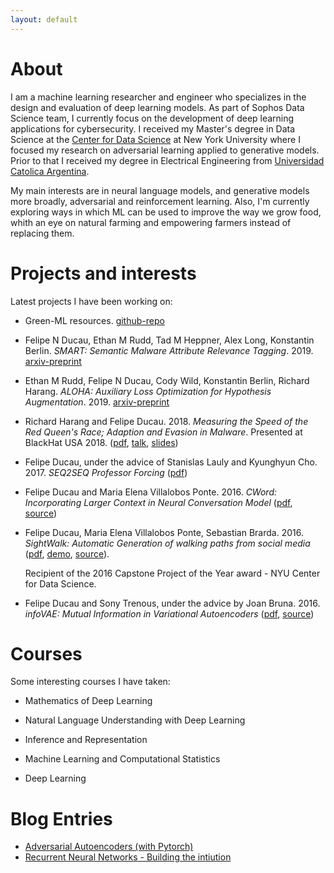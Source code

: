 ```yaml
---
layout: default
---
```


# [](#header-2)About
I am a machine learning researcher and engineer who specializes in the design and evaluation of deep learning models. As part of Sophos Data Science team, I currently focus on the development of deep learning applications for cybersecurity. I received my Master's degree in Data Science at the [Center for Data Science](http://cds.nyu.edu/) at New York University where I focused my research on adversarial learning applied to generative models. Prior to that I received my degree in Electrical Engineering from [Universidad Catolica Argentina](http://www.uca.edu.ar/index.php/site/index/es/uca/facultad-de-ciencias-fisicomatematicas-e-ingenieria/). 

My main interests are in neural language models, and generative models more broadly, adversarial and reinforcement learning. Also, I'm currently exploring ways in which ML can be used to improve the way we grow food, whith an eye on natural farming and empowering farmers instead of replacing them.

# [](#header-2)Projects and interests
Latest projects I have been working on:

- Green-ML resources. [github-repo](https://github.com/fducau/green)

- Felipe N Ducau, Ethan M Rudd, Tad M Heppner, Alex Long, Konstantin Berlin. _SMART: Semantic Malware Attribute Relevance Tagging_. 2019. [arxiv-preprint](https://arxiv.org/abs/1905.06262)

- Ethan M Rudd, Felipe N Ducau, Cody Wild, Konstantin Berlin, Richard Harang. _ALOHA: Auxiliary Loss Optimization for Hypothesis Augmentation_. 2019. [arxiv-preprint](https://arxiv.org/abs/1903.05700)

- Richard Harang and Felipe Ducau. 2018. _Measuring the Speed of the Red Queen's Race; Adaption and Evasion in Malware_. Presented at BlackHat USA 2018. ([pdf](https://i.blackhat.com/us-18/Wed-August-8/us-18-Harang-Measuring-the-Speed-of-the-Red-Queens-Race-wp.pdf), [talk](https://www.blackhat.com/us-18/briefings/schedule/#measuring-the-speed-of-the-red-queens-race-adaption-and-evasion-in-malware-11214), [slides](https://i.blackhat.com/us-18/Wed-August-8/us-18-Harang-Measuring-the-Speed-of-the-Red-Queens-Race.pdf))

- Felipe Ducau, under the advice of Stanislas Lauly and Kyunghyun Cho. 2017. _SEQ2SEQ Professor Forcing_ ([pdf](https://github.com/fducau/nmt/raw/adversarial_stable/seq2seq_professor_forcing.pdf))

- Felipe Ducau and Maria Elena Villalobos Ponte. 2016. _CWord: Incorporating Larger Context in Neural Conversation Model_ ([pdf](https://github.com/fducau/CWord/blob/master/CWord_fnd212_mvp291.pdf), [source](https://github.com/fducau/CWord))

- Felipe Ducau, Maria Elena Villalobos Ponte, Sebastian Brarda. 2016. _SightWalk: Automatic Generation of walking paths from social media_ ([pdf](https://github.com/fducau/sightwalk/blob/master/SightWalk_Final_Report.pdf), [demo](http://www.youtube.com/watch?v=GAvCeND9iRI), [source](https://github.com/fducau/sightwalk)). 

   Recipient of the 2016 Capstone Project of the Year award - NYU Center for Data Science.

- Felipe Ducau and Sony Trenous, under the advice by Joan Bruna. 2016. _infoVAE: Mutual Information in Variational Autoencoders_ ([pdf](https://github.com/fducau/infoVAE/blob/master/Mutual%20Information%20in%20Variational%20Autoencoders.pdf), [source](https://github.com/fducau/infoVAE))

#  [](#header-2)Courses
Some interesting courses I have taken:

- Mathematics of Deep Learning

- Natural Language Understanding with Deep Learning

- Inference and Representation

- Machine Learning and Computational Statistics

- Deep Learning

# [](#header-2)Blog Entries
- [Adversarial Autoencoders (with Pytorch)](https://blog.paperspace.com/adversarial-autoencoders-with-pytorch/)
- [Recurrent Neural Networks - Building the intiution](https://blog.paperspace.com/recurrent-neural-networks-part-1-2/)

